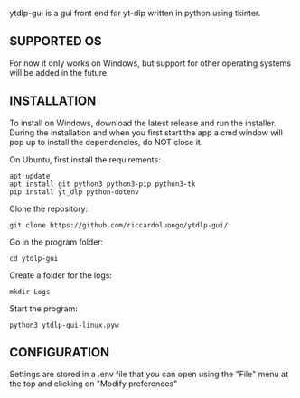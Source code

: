 ytdlp-gui is a gui front end for yt-dlp written in python using tkinter.

<h2>SUPPORTED OS</h2>

For now it only works on Windows, but support for other operating systems will be added in the future.

<h2>INSTALLATION</h2>

To install on Windows, download the latest release and run the installer.
During the installation and when you first start the app a cmd window will pop up to install the dependencies, do NOT close it.

On Ubuntu, first install the requirements:
```
apt update
apt install git python3 python3-pip python3-tk
pip install yt_dlp python-dotenv
```
Clone the repository:
```
git clone https://github.com/riccardoluongo/ytdlp-gui/
```
Go in the program folder:
```
cd ytdlp-gui
```
Create a folder for the logs:
```
mkdir Logs
```
Start the program:
```
python3 ytdlp-gui-linux.pyw
```

<h2>CONFIGURATION</h2>

Settings are stored in a .env file that you can open using the "File" menu at the top and clicking on "Modify preferences"
